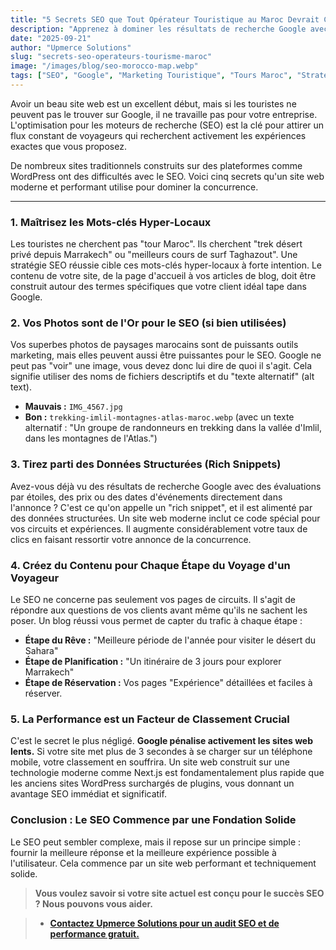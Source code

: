 ```yaml
---
title: "5 Secrets SEO que Tout Opérateur Touristique au Maroc Devrait Connaître"
description: "Apprenez à dominer les résultats de recherche Google avec 5 conseils SEO pratiques, des mots-clés locaux aux données structurées, conçus pour les entreprises touristiques au Maroc."
date: "2025-09-21"
author: "Upmerce Solutions"
slug: "secrets-seo-operateurs-tourisme-maroc"
image: "/images/blog/seo-morocco-map.webp"
tags: ["SEO", "Google", "Marketing Touristique", "Tours Maroc", "Stratégie Digitale"]
---
```


Avoir un beau site web est un excellent début, mais si les touristes ne peuvent pas le trouver sur Google, il ne travaille pas pour votre entreprise. L'optimisation pour les moteurs de recherche (SEO) est la clé pour attirer un flux constant de voyageurs qui recherchent activement les expériences exactes que vous proposez.

De nombreux sites traditionnels construits sur des plateformes comme WordPress ont des difficultés avec le SEO. Voici cinq secrets qu'un site web moderne et performant utilise pour dominer la concurrence.

---

### **1. Maîtrisez les Mots-clés Hyper-Locaux**

Les touristes ne cherchent pas "tour Maroc". Ils cherchent "trek désert privé depuis Marrakech" ou "meilleurs cours de surf Taghazout". Une stratégie SEO réussie cible ces mots-clés hyper-locaux à forte intention. Le contenu de votre site, de la page d'accueil à vos articles de blog, doit être construit autour des termes spécifiques que votre client idéal tape dans Google.

### **2. Vos Photos sont de l'Or pour le SEO (si bien utilisées)**

Vos superbes photos de paysages marocains sont de puissants outils marketing, mais elles peuvent aussi être puissantes pour le SEO. Google ne peut pas "voir" une image, vous devez donc lui dire de quoi il s'agit. Cela signifie utiliser des noms de fichiers descriptifs et du "texte alternatif" (alt text).

* **Mauvais :** `IMG_4567.jpg`
* **Bon :** `trekking-imlil-montagnes-atlas-maroc.webp` (avec un texte alternatif : "Un groupe de randonneurs en trekking dans la vallée d'Imlil, dans les montagnes de l'Atlas.")

### **3. Tirez parti des Données Structurées (Rich Snippets)**

Avez-vous déjà vu des résultats de recherche Google avec des évaluations par étoiles, des prix ou des dates d'événements directement dans l'annonce ? C'est ce qu'on appelle un "rich snippet", et il est alimenté par des données structurées. Un site web moderne inclut ce code spécial pour vos circuits et expériences. Il augmente considérablement votre taux de clics en faisant ressortir votre annonce de la concurrence.

### **4. Créez du Contenu pour Chaque Étape du Voyage d'un Voyageur**

Le SEO ne concerne pas seulement vos pages de circuits. Il s'agit de répondre aux questions de vos clients avant même qu'ils ne sachent les poser. Un blog réussi vous permet de capter du trafic à chaque étape :

* **Étape du Rêve :** "Meilleure période de l'année pour visiter le désert du Sahara"
* **Étape de Planification :** "Un itinéraire de 3 jours pour explorer Marrakech"
* **Étape de Réservation :** Vos pages "Expérience" détaillées et faciles à réserver.

### **5. La Performance est un Facteur de Classement Crucial**

C'est le secret le plus négligé. **Google pénalise activement les sites web lents.** Si votre site met plus de 3 secondes à se charger sur un téléphone mobile, votre classement en souffrira. Un site web construit sur une technologie moderne comme Next.js est fondamentalement plus rapide que les anciens sites WordPress surchargés de plugins, vous donnant un avantage SEO immédiat et significatif.

### **Conclusion : Le SEO Commence par une Fondation Solide**

Le SEO peut sembler complexe, mais il repose sur un principe simple : fournir la meilleure réponse et la meilleure expérience possible à l'utilisateur. Cela commence par un site web performant et techniquement solide.

> **Vous voulez savoir si votre site actuel est conçu pour le succès SEO ? Nous pouvons vous aider.**

> * [**Contactez Upmerce Solutions pour un audit SEO et de performance gratuit.**](https://www.upmerce.com/fr#contact)